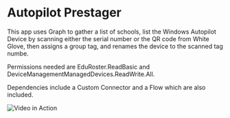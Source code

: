 # Autopilot Prestager

This app uses Graph to gather a list of schools, list the Windows Autopilot Device by scanning either the serial number or the QR code from White Glove, then assigns a group tag, and renames the device to the scanned tag numbe.

Permissions needed are EduRoster.ReadBasic and DeviceManagementManagedDevices.ReadWrite.All.

Dependencies include a Custom Connector and a Flow which are also included.

![Video in Action](demo/AutopilotPrestager.gif)
